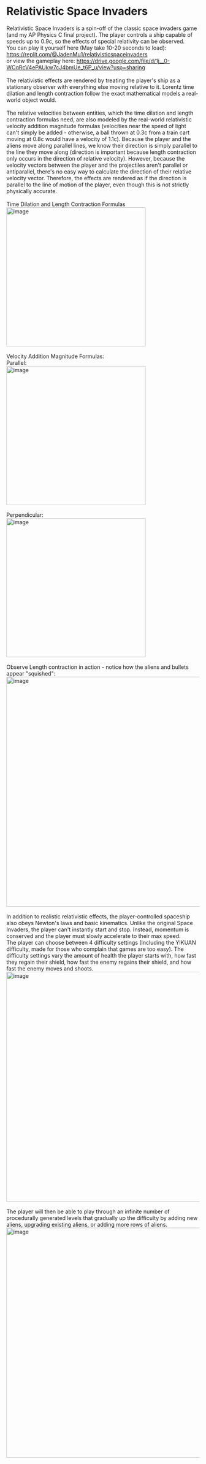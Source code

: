 # Relativistic Space Invaders
Relativistic Space Invaders is a spin-off of the classic space invaders game (and my AP Physics C final project).  The player controls a ship capable of speeds up to 0.9c, so the effects of special relativity can be observed.  
You can play it yourself here (May take 10-20 seconds to load):
https://replit.com/@JadenMu1/relativisticspaceinvaders
<br>
or view the gameplay here:
https://drive.google.com/file/d/1j__0-WCqRcV4ePAUkw7cJ4bmUe_t6P_u/view?usp=sharing
<br>
<br>
The relativistic effects are rendered by treating the player's ship as a stationary observer with everything else moving relative to it.  Lorentz time dilation and length contraction follow the exact mathematical models a real-world object would.  
<br>
The relative velocities between entities, which the time dilation and length contraction formulas need, are also modeled by the real-world relativistic velocity addition magnitude formulas (velocities near the speed of light can't simply be added - otherwise, a ball thrown at 0.3c from a train cart moving at 0.8c would have a velocity of 1.1c).  Because the player and the aliens move along parallel lines, we know their direction is simply parallel to the line they move along (direction is important because length contraction only occurs in the direction of relative velocity).  However, because the velocity vectors between the player and the projectiles aren't parallel or antiparallel, there's no easy way to calculate the direction of their relative velocity vector.  Therefore, the effects are rendered as if the direction is parallel to the line of motion of the player, even though this is not strictly physically accurate.
<br>
<br>
Time Dilation and Length Contraction Formulas
<br>
<img width="363" alt="image" src="https://github.com/NinjadenMu/relativistic_space_invaders/assets/68563142/656eea02-d364-4f9b-b143-f82921d33ae5">
<br>
<br>
Velocity Addition Magnitude Formulas:
<br>
Parallel:
<br>
<img width="363" alt="image" src="https://github.com/NinjadenMu/relativistic_space_invaders/assets/68563142/d448a753-f5ec-4cd6-8433-2a1783c5c54b">
<br>
<br>
Perpendicular:
<br>
<img width="363" alt="image" src="https://github.com/NinjadenMu/relativistic_space_invaders/assets/68563142/bebb3809-711c-4c2b-bc6a-69b289439142">
<br>
<br>
Observe Length contraction in action - notice how the aliens and bullets appear "squished":
<br>
<img width="600" alt="image" src="https://github.com/NinjadenMu/relativistic_space_invaders/assets/68563142/2614262a-882d-437d-a960-85f5e5917673">
<br>
<br>
In addition to realistic relativistic effects, the player-controlled spaceship also obeys Newton's laws and basic kinematics.  Unlike the original Space Invaders, the player can't instantly start and stop.  Instead, momentum is conserved and the player must slowly accelerate to their max speed.
<br>
The player can choose between 4 difficulty settings (Including the YIKUAN difficulty, made for those who complain that games are too easy).  The difficulty settings vary the amount of health the player starts with, how fast they regain their shield, how fast the enemy regains their shield, and how fast the enemy moves and shoots.
<br>
<img width="600" alt="image" src="https://github.com/NinjadenMu/relativistic_space_invaders/assets/68563142/d03892dc-b060-4117-a70e-38766457a2f0">
<br>
<br>
The player will then be able to play through an infinite number of procedurally generated levels that gradually up the difficulty by adding new aliens, upgrading existing aliens, or adding more rows of aliens. 
<br>
<img width="600" alt="image" src="https://github.com/NinjadenMu/relativistic_space_invaders/assets/68563142/333e9dde-a9d9-435c-9e2d-20991a3854b5">
<br>


 
 

